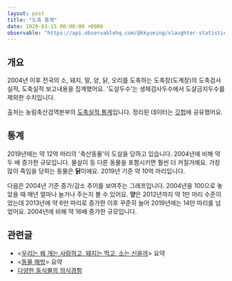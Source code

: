 ```yaml
---
layout: post
title: "도축 통계"
date: 2020-03-15 00:00:00 +0900
observable: "https://api.observablehq.com/@kkyueing/slaughter-statistics.js?v=3"
---
```

## 개요

2004년 이후 전국의 소, 돼지, 말, 양, 닭, 오리를 도축하는 도축장(도계장)의 도축검사실적, 도축실적 보고내용을 집계했어요. '도살두수'는 생체검사두수에서 도살금지두수를 제외한 수치입니다.

출처는 농림축산검역본부의 [도축실적 통계](http://www.qia.go.kr/livestock/clean/listTcsjWebAction.do?clear=1)입니다. 정리된 데이터는 [깃헙](https://github.com/veganstudies/stats/blob/master/slaughter-kr.csv)에 공유했어요.

## 통계

2019년에는 약 12억 마리의 '축산동물'이 도살을 당하고 있습니다. 2004년에 비해 약 두 배 증가한 규모입니다. 물살이 등 다른 동물을 포함시키면 훨씬 더 커질거예요. 가장 많이 죽임을 당하는 동물은 **닭**이에요. 2019년 기준 약 10억 마리입니다.

<div id="ob-viewof-filter" class="ob-block"></div>

<div id="ob-chart" class="ob-block"></div>

다음은 2004년 기준 증가/감소 추이를 보여주는 그래프입니다. 2004년을 100으로 놓았을 때 매년 얼마나 늘거나 주는지 볼 수 있어요. **양**은 2012년까지 약 1만 마리 수준이었는데 2013년에 약 6만 마리로 증가한 이후 꾸준히 늘어 2019년에는 14만 마리를 넘었어요. 2004년에 비해 약 16배 증가한 규모입니다.

<div id="ob-indexChart" class="ob-block"></div>

## 관련글

* \<[우리는 왜 개는 사랑하고, 돼지는 먹고, 소는 신을까](/2020/02/22/why-we-love-dogs.html)\> 요약
* \<[동물 해방](/2019/07/28/animal-liberation.html)\> 요약
* [다양한 동식물의 의식경험](/2019/10/22/sentience-table.html)
